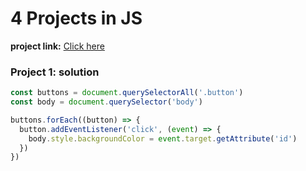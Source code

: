 # 4 Projects in JS
**project link:** [Click here](https://stackblitz.com/edit/dom-project-chaiaurcode-adh96a?file=index.html)

### Project 1: solution
```javascript
const buttons = document.querySelectorAll('.button')
const body = document.querySelector('body')

buttons.forEach((button) => {
  button.addEventListener('click', (event) => {
    body.style.backgroundColor = event.target.getAttribute('id')
  })
})
```